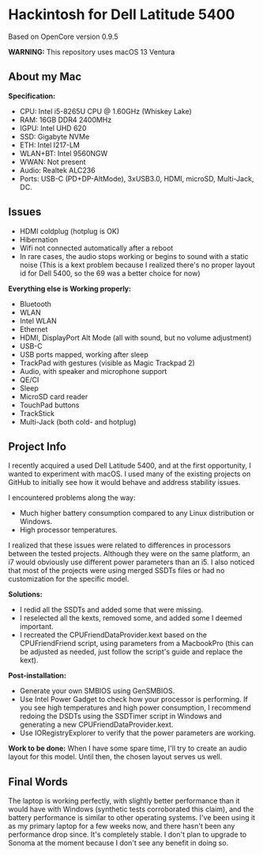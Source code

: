 # Hackintosh for Dell Latitude 5400

Based on OpenCore version 0.9.5

**WARNING:** This repository uses macOS 13 Ventura

## About my Mac

**Specification:**
- CPU: Intel i5-8265U CPU @ 1.60GHz (Whiskey Lake)
- RAM: 16GB DDR4 2400MHz
- IGPU: Intel UHD 620
- SSD: Gigabyte NVMe
- ETH: Intel I217-LM
- WLAN+BT: Intel 9560NGW
- WWAN: Not present
- Audio: Realtek ALC236
- Ports: USB-C (PD+DP-AltMode), 3xUSB3.0, HDMI, microSD, Multi-Jack, DC.

## Issues
- HDMI coldplug (hotplug is OK)
- Hibernation
- Wifi not connected automatically after a reboot
- In rare cases, the audio stops working or begins to sound with a static noise (This is a kext problem because I realized there's no proper layout id for Dell 5400, so the 69 was a better choice for now)

**Everything else is Working properly:**
- Bluetooth
- WLAN
- Intel WLAN
- Ethernet
- HDMI, DisplayPort Alt Mode (all with sound, but no volume adjustment)
- USB-C
- USB ports mapped, working after sleep
- TrackPad with gestures (visible as Magic Trackpad 2)
- Audio, with speaker and microphone support
- QE/CI
- Sleep
- MicroSD card reader
- TouchPad buttons
- TrackStick
- Multi-Jack (both cold- and hotplug)

## Project Info
I recently acquired a used Dell Latitude 5400, and at the first opportunity, I wanted to experiment with macOS. I used many of the existing projects on GitHub to initially see how it would behave and address stability issues.

I encountered problems along the way:
- Much higher battery consumption compared to any Linux distribution or Windows.
- High processor temperatures.

I realized that these issues were related to differences in processors between the tested projects. Although they were on the same platform, an i7 would obviously use different power parameters than an i5. I also noticed that most of the projects were using merged SSDTs files or had no customization for the specific model.

**Solutions:**
- I redid all the SSDTs and added some that were missing.
- I reselected all the kexts, removed some, and added some I deemed important.
- I recreated the CPUFriendDataProvider.kext based on the CPUFriendFriend script, using parameters from a MacbookPro (this can be adjusted as needed, just follow the script's guide and replace the kext).

**Post-installation:**
- Generate your own SMBIOS using GenSMBIOS.
- Use Intel Power Gadget to check how your processor is performing. If you see high temperatures and high power consumption, I recommend redoing the DSDTs using the SSDTimer script in Windows and generating a new CPUFriendDataProvider.kext.
- Use IORegistryExplorer to verify that the power parameters are working.

**Work to be done:**
When I have some spare time, I'll try to create an audio layout for this model. Until then, the chosen layout serves us well.

## Final Words
The laptop is working perfectly, with slightly better performance than it would have with Windows (synthetic tests corroborated this claim), and the battery performance is similar to other operating systems. I've been using it as my primary laptop for a few weeks now, and there hasn't been any performance drop since. It's completely stable. I don't plan to upgrade to Sonoma at the moment because I don't see any benefit in doing so.
